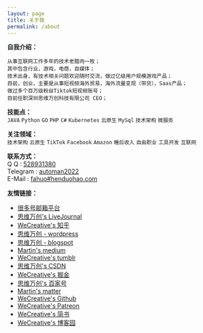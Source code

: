 ```yaml
---
layout: page
title: 关于我
permalink: /about
---
```


**自我介绍：**
```
从事互联网工作多年的技术老腊肉一枚；
其中包含行业，游戏，电商，自媒体；
技术出身，有技术相关问题欢迎随时交流，做过亿级用户规模游戏产品；
目前，创业，主要是从事短视频海外贸易，海外流量变现（带货），Saas产品；
做过多个百万级粉丝Tiktok短视频账号；
目前任职深圳思维万创科技有限公司 CEO；
```

**技能点：**  
`JAVA` `Python` `GO` `PHP` `C#` `Kubernetes` `云原生` `MySql` `技术架构` `微服务` 


**关注领域：**  
`技术架构` `云原生` `TikTok`  `Facebook` `Amazon` `睡后收入` `自由职业` `工具开发` `互联网`

**联系方式：**  
Q Q : [528931380](https://wpa.qq.com/msgrd?v=3&uin=528931380&site=qq&menu=yes)  
Telegram : [automan2022](https://t.me/automan2022)  
E-Mail : [fahuo#henduohao.com](mailto:fahuo@henduohao.com)  


**友情链接：**  
-   [很多号邮箱平台](https://www.henduohao.com/)
-   [思维万创's LiveJournal](https://henduohao.livejournal.com/)
-   [WeCreative's 知乎](https://www.zhihu.com/people/wecreative)
-   [思维万创 - wordpress](https://henduohao.wordpress.com/)
-   [思维万创 - blogspot](https://henduohao.blogspot.com/)
-   [Martin's medium](https://medium.com/@martinsmd)
-   [WeCreative's tumblr](https://www.tumblr.com/blog/view/we-creative)
-   [思维万创's CSDN](https://blog.csdn.net/China_Ajax)
-   [WeCreative's 掘金](https://juejin.cn/user/515006375409117)
-   [思维万创's 百家号](https://author.baidu.com/home?app_id=1726999602423374)
-   [Martin's matter](https://matters.news/@martinworksz)
-   [WeCreative's Github](https://github.com/chinacode/wecreative)
-   [WeCreative's Patreon](https://www.patreon.com/wecreative)
-   [WeCreative's 简书](https://www.jianshu.com/u/08079467621a)
-   [WeCreative's 博客园](https://www.cnblogs.com/wecreative/)

